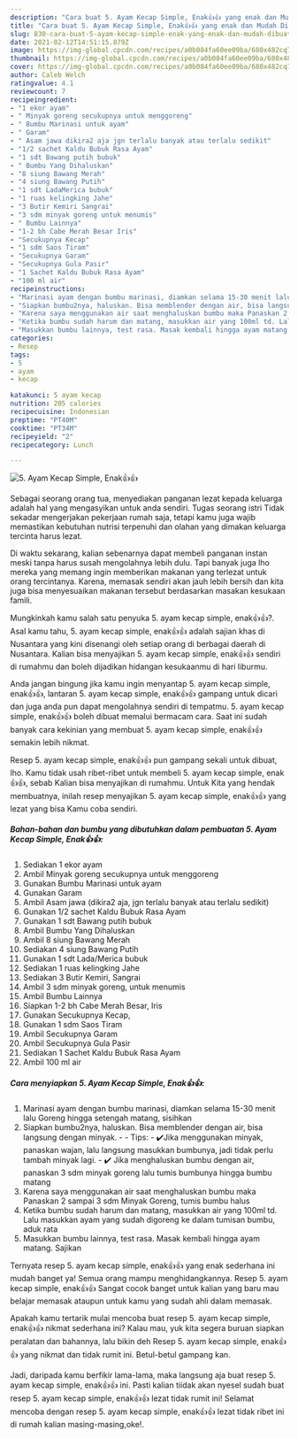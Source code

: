 ```yaml
---
description: "Cara buat 5. Ayam Kecap Simple, Enak👍👍 yang enak dan Mudah Dibuat"
title: "Cara buat 5. Ayam Kecap Simple, Enak👍👍 yang enak dan Mudah Dibuat"
slug: 830-cara-buat-5-ayam-kecap-simple-enak-yang-enak-dan-mudah-dibuat
date: 2021-02-12T14:51:15.879Z
image: https://img-global.cpcdn.com/recipes/a0b084fa60ee09ba/680x482cq70/5-ayam-kecap-simple-enak👍👍-foto-resep-utama.jpg
thumbnail: https://img-global.cpcdn.com/recipes/a0b084fa60ee09ba/680x482cq70/5-ayam-kecap-simple-enak👍👍-foto-resep-utama.jpg
cover: https://img-global.cpcdn.com/recipes/a0b084fa60ee09ba/680x482cq70/5-ayam-kecap-simple-enak👍👍-foto-resep-utama.jpg
author: Caleb Welch
ratingvalue: 4.1
reviewcount: 7
recipeingredient:
- "1 ekor ayam"
- " Minyak goreng secukupnya untuk menggoreng"
- " Bumbu Marinasi untuk ayam"
- " Garam"
- " Asam jawa dikira2 aja jgn terlalu banyak atau terlalu sedikit"
- "1/2 sachet Kaldu Bubuk Rasa Ayam"
- "1 sdt Bawang putih bubuk"
- " Bumbu Yang Dihaluskan"
- "8 siung Bawang Merah"
- "4 siung Bawang Putih"
- "1 sdt LadaMerica bubuk"
- "1 ruas kelingking Jahe"
- "3 Butir Kemiri Sangrai"
- "3 sdm minyak goreng untuk menumis"
- " Bumbu Lainnya"
- "1-2 bh Cabe Merah Besar Iris"
- "Secukupnya Kecap"
- "1 sdm Saos Tiram"
- "Secukupnya Garam"
- "Secukupnya Gula Pasir"
- "1 Sachet Kaldu Bubuk Rasa Ayam"
- "100 ml air"
recipeinstructions:
- "Marinasi ayam dengan bumbu marinasi, diamkan selama 15-30 menit lalu Goreng hingga setengah matang, sisihkan"
- "Siapkan bumbu2nya, haluskan. Bisa memblender dengan air, bisa langsung dengan minyak.  Tips: ✔️Jika menggunakan minyak, panaskan wajan, lalu langsung masukkan bumbunya, jadi tidak perlu tambah minyak lagi. ✔️ Jika menghaluskan bumbu dengan air, panaskan 3 sdm minyak goreng lalu tumis bumbunya hingga bumbu matang"
- "Karena saya menggunakan air saat menghaluskan bumbu maka Panaskan 2 sampai 3 sdm Minyak Goreng, tumis bumbu halus"
- "Ketika bumbu sudah harum dan matang, masukkan air yang 100ml td. Lalu masukkan ayam yang sudah digoreng ke dalam tumisan bumbu, aduk rata"
- "Masukkan bumbu lainnya, test rasa. Masak kembali hingga ayam matang. Sajikan"
categories:
- Resep
tags:
- 5
- ayam
- kecap

katakunci: 5 ayam kecap 
nutrition: 205 calories
recipecuisine: Indonesian
preptime: "PT40M"
cooktime: "PT34M"
recipeyield: "2"
recipecategory: Lunch

---
```



![5. Ayam Kecap Simple, Enak👍👍](https://img-global.cpcdn.com/recipes/a0b084fa60ee09ba/680x482cq70/5-ayam-kecap-simple-enak👍👍-foto-resep-utama.jpg)

Sebagai seorang orang tua, menyediakan panganan lezat kepada keluarga adalah hal yang mengasyikan untuk anda sendiri. Tugas seorang istri Tidak sekadar mengerjakan pekerjaan rumah saja, tetapi kamu juga wajib memastikan kebutuhan nutrisi terpenuhi dan olahan yang dimakan keluarga tercinta harus lezat.

Di waktu  sekarang, kalian sebenarnya dapat membeli panganan instan meski tanpa harus susah mengolahnya lebih dulu. Tapi banyak juga lho mereka yang memang ingin memberikan makanan yang terlezat untuk orang tercintanya. Karena, memasak sendiri akan jauh lebih bersih dan kita juga bisa menyesuaikan makanan tersebut berdasarkan masakan kesukaan famili. 



Mungkinkah kamu salah satu penyuka 5. ayam kecap simple, enak👍👍?. Asal kamu tahu, 5. ayam kecap simple, enak👍👍 adalah sajian khas di Nusantara yang kini disenangi oleh setiap orang di berbagai daerah di Nusantara. Kalian bisa menyajikan 5. ayam kecap simple, enak👍👍 sendiri di rumahmu dan boleh dijadikan hidangan kesukaanmu di hari liburmu.

Anda jangan bingung jika kamu ingin menyantap 5. ayam kecap simple, enak👍👍, lantaran 5. ayam kecap simple, enak👍👍 gampang untuk dicari dan juga anda pun dapat mengolahnya sendiri di tempatmu. 5. ayam kecap simple, enak👍👍 boleh dibuat memalui bermacam cara. Saat ini sudah banyak cara kekinian yang membuat 5. ayam kecap simple, enak👍👍 semakin lebih nikmat.

Resep 5. ayam kecap simple, enak👍👍 pun gampang sekali untuk dibuat, lho. Kamu tidak usah ribet-ribet untuk membeli 5. ayam kecap simple, enak👍👍, sebab Kalian bisa menyajikan di rumahmu. Untuk Kita yang hendak membuatnya, inilah resep menyajikan 5. ayam kecap simple, enak👍👍 yang lezat yang bisa Kamu coba sendiri.

<!--inarticleads1-->

##### Bahan-bahan dan bumbu yang dibutuhkan dalam pembuatan 5. Ayam Kecap Simple, Enak👍👍:

1. Sediakan 1 ekor ayam
1. Ambil  Minyak goreng secukupnya untuk menggoreng
1. Gunakan  Bumbu Marinasi untuk ayam
1. Gunakan  Garam
1. Ambil  Asam jawa (dikira2 aja, jgn terlalu banyak atau terlalu sedikit)
1. Gunakan 1/2 sachet Kaldu Bubuk Rasa Ayam
1. Gunakan 1 sdt Bawang putih bubuk
1. Ambil  Bumbu Yang Dihaluskan
1. Ambil 8 siung Bawang Merah
1. Sediakan 4 siung Bawang Putih
1. Gunakan 1 sdt Lada/Merica bubuk
1. Sediakan 1 ruas kelingking Jahe
1. Sediakan 3 Butir Kemiri, Sangrai
1. Ambil 3 sdm minyak goreng, untuk menumis
1. Ambil  Bumbu Lainnya
1. Siapkan 1-2 bh Cabe Merah Besar, Iris
1. Gunakan Secukupnya Kecap,
1. Gunakan 1 sdm Saos Tiram
1. Ambil Secukupnya Garam
1. Ambil Secukupnya Gula Pasir
1. Sediakan 1 Sachet Kaldu Bubuk Rasa Ayam
1. Ambil 100 ml air




<!--inarticleads2-->

##### Cara menyiapkan 5. Ayam Kecap Simple, Enak👍👍:

1. Marinasi ayam dengan bumbu marinasi, diamkan selama 15-30 menit lalu Goreng hingga setengah matang, sisihkan
1. Siapkan bumbu2nya, haluskan. Bisa memblender dengan air, bisa langsung dengan minyak. -  - Tips: - ✔️Jika menggunakan minyak, panaskan wajan, lalu langsung masukkan bumbunya, jadi tidak perlu tambah minyak lagi. - ✔️ Jika menghaluskan bumbu dengan air, panaskan 3 sdm minyak goreng lalu tumis bumbunya hingga bumbu matang
1. Karena saya menggunakan air saat menghaluskan bumbu maka Panaskan 2 sampai 3 sdm Minyak Goreng, tumis bumbu halus
1. Ketika bumbu sudah harum dan matang, masukkan air yang 100ml td. Lalu masukkan ayam yang sudah digoreng ke dalam tumisan bumbu, aduk rata
1. Masukkan bumbu lainnya, test rasa. Masak kembali hingga ayam matang. Sajikan




Ternyata resep 5. ayam kecap simple, enak👍👍 yang enak sederhana ini mudah banget ya! Semua orang mampu menghidangkannya. Resep 5. ayam kecap simple, enak👍👍 Sangat cocok banget untuk kalian yang baru mau belajar memasak ataupun untuk kamu yang sudah ahli dalam memasak.

Apakah kamu tertarik mulai mencoba buat resep 5. ayam kecap simple, enak👍👍 nikmat sederhana ini? Kalau mau, yuk kita segera buruan siapkan peralatan dan bahannya, lalu bikin deh Resep 5. ayam kecap simple, enak👍👍 yang nikmat dan tidak rumit ini. Betul-betul gampang kan. 

Jadi, daripada kamu berfikir lama-lama, maka langsung aja buat resep 5. ayam kecap simple, enak👍👍 ini. Pasti kalian tiidak akan nyesel sudah buat resep 5. ayam kecap simple, enak👍👍 lezat tidak rumit ini! Selamat mencoba dengan resep 5. ayam kecap simple, enak👍👍 lezat tidak ribet ini di rumah kalian masing-masing,oke!.

